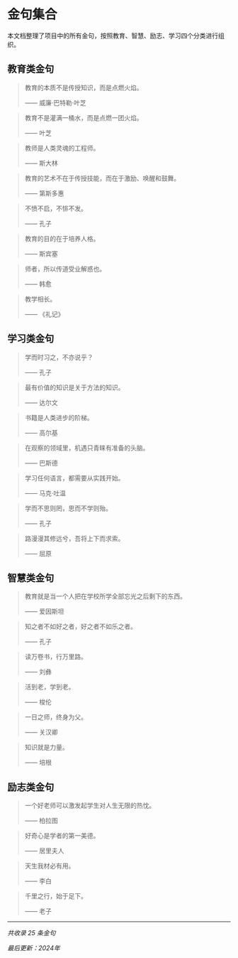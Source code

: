 # 金句集合

本文档整理了项目中的所有金句，按照教育、智慧、励志、学习四个分类进行组织。

## 教育类金句

> 教育的本质不是传授知识，而是点燃火焰。
> 
> —— 威廉·巴特勒·叶芝

> 教育不是灌满一桶水，而是点燃一团火焰。
> 
> —— 叶芝

> 教师是人类灵魂的工程师。
> 
> —— 斯大林

> 教育的艺术不在于传授技能，而在于激励、唤醒和鼓舞。
> 
> —— 第斯多惠

> 不愤不启，不悱不发。
> 
> —— 孔子

> 教育的目的在于培养人格。
> 
> —— 斯宾塞

> 师者，所以传道受业解惑也。
> 
> —— 韩愈

> 教学相长。
> 
> —— 《礼记》

## 学习类金句

> 学而时习之，不亦说乎？
> 
> —— 孔子

> 最有价值的知识是关于方法的知识。
> 
> —— 达尔文

> 书籍是人类进步的阶梯。
> 
> —— 高尔基

> 在观察的领域里，机遇只青睐有准备的头脑。
> 
> —— 巴斯德

> 学习任何语言，都需要从实践开始。
> 
> —— 马克·吐温

> 学而不思则罔，思而不学则殆。
> 
> —— 孔子

> 路漫漫其修远兮，吾将上下而求索。
> 
> —— 屈原

## 智慧类金句

> 教育就是当一个人把在学校所学全部忘光之后剩下的东西。
> 
> —— 爱因斯坦

> 知之者不如好之者，好之者不如乐之者。
> 
> —— 孔子

> 读万卷书，行万里路。
> 
> —— 刘彝

> 活到老，学到老。
> 
> —— 梭伦

> 一日之师，终身为父。
> 
> —— 关汉卿

> 知识就是力量。
> 
> —— 培根

## 励志类金句

> 一个好老师可以激发起学生对人生无限的热忱。
> 
> —— 柏拉图

> 好奇心是学者的第一美德。
> 
> —— 居里夫人

> 天生我材必有用。
> 
> —— 李白

> 千里之行，始于足下。
> 
> —— 老子

---

*共收录 25 条金句*

*最后更新：2024年*